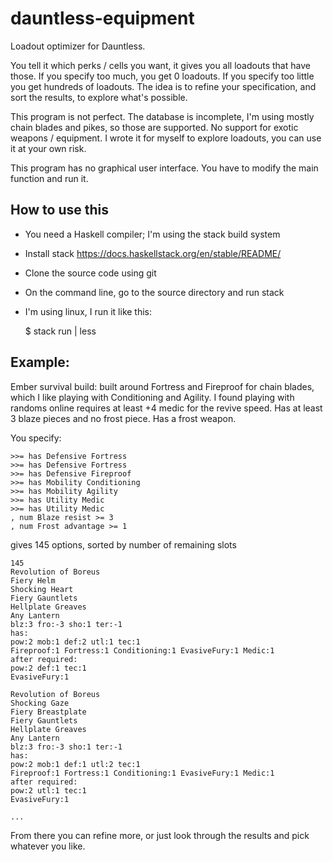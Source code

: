 # dauntless-equipment

Loadout optimizer for Dauntless.

You tell it which perks / cells you want, it gives you all loadouts that have those.
If you specify too much, you get 0 loadouts.
If you specify too little you get hundreds of loadouts.
The idea is to refine your specification, and sort the results, to explore what's possible.

This program is not perfect.
The database is incomplete, I'm using mostly chain blades and pikes, so those are supported.
No support for exotic weapons / equipment.
I wrote it for myself to explore loadouts, you can use it at your own risk.

This program has no graphical user interface. You have to modify the main function and run it.


## How to use this

- You need a Haskell compiler; I'm using the stack build system
- Install stack https://docs.haskellstack.org/en/stable/README/
- Clone the source code using git
- On the command line, go to the source directory and run stack
- I'm using linux, I run it like this:

    $ stack run | less

## Example:

Ember survival build: built around Fortress and Fireproof for chain blades,
which I like playing with Conditioning and Agility. I found playing with
randoms online requires at least +4 medic for the revive speed.
Has at least 3 blaze pieces and no frost piece.
Has a frost weapon.

You specify:

    >>= has Defensive Fortress
    >>= has Defensive Fortress
    >>= has Defensive Fireproof
    >>= has Mobility Conditioning
    >>= has Mobility Agility
    >>= has Utility Medic
    >>= has Utility Medic
    , num Blaze resist >= 3
    , num Frost advantage >= 1

gives 145 options, sorted by number of remaining slots

    145
    Revolution of Boreus
    Fiery Helm
    Shocking Heart
    Fiery Gauntlets
    Hellplate Greaves
    Any Lantern
    blz:3 fro:-3 sho:1 ter:-1
    has:
    pow:2 mob:1 def:2 utl:1 tec:1
    Fireproof:1 Fortress:1 Conditioning:1 EvasiveFury:1 Medic:1
    after required:
    pow:2 def:1 tec:1
    EvasiveFury:1

    Revolution of Boreus
    Shocking Gaze
    Fiery Breastplate
    Fiery Gauntlets
    Hellplate Greaves
    Any Lantern
    blz:3 fro:-3 sho:1 ter:-1
    has:
    pow:2 mob:1 def:1 utl:2 tec:1
    Fireproof:1 Fortress:1 Conditioning:1 EvasiveFury:1 Medic:1
    after required:
    pow:2 utl:1 tec:1
    EvasiveFury:1

    ...

From there you can refine more, or just look through the results and pick
whatever you like.
